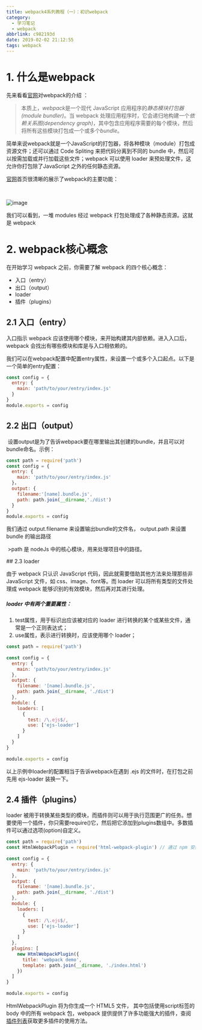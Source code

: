 ```yaml
---
title: webpack4系列教程（一）：初识webpack
category:
  - 学习笔记
  - webpack
abbrlink: c982193d
date: 2019-02-02 21:12:55
tags: webpack
---
```

# 1. 什么是webpack

先来看看[官网](https://www.webpackjs.com/concepts/)对webpack的介绍 ：

> 本质上，*webpack*是一个现代 JavaScript 应用程序的*静态模块打包器(module bundler)*。当 webpack 处理应用程序时，它会递归地构建一个*依赖关系图(dependency graph)*，其中包含应用程序需要的每个模块，然后将所有这些模块打包成一个或多个*bundle*。

简单来说webpack就是一个JavaScript的打包器，将各种模块（module）打包成资源文件；还可以通过 Code Spliting 来把代码分离到不同的 bundle 中，然后可以按需加载或并行加载这些文件；webpack 可以使用 loader 来预处理文件，这允许你打包除了JavaScript 之外的任何静态资源。

[官网](https://www.webpackjs.com/concepts/)首页很清晰的展示了webpack的主要功能：

​

![image](http://upload-images.jianshu.io/upload_images/2012934-6beaaa872608b868?imageMogr2/auto-orient/strip%7CimageView2/2/w/1240)

我们可以看到，一堆 modules 经过 webpack 打包处理成了各种静态资源。这就是 webpack

# 2. webpack核心概念

在开始学习 webpack 之前，你需要了解 webpack 的四个核心概念： 

- 入口（entry）
- 出口（output）
- loader
- 插件（plugins） 

## 2.1 入口（entry）

入口指示 webpack 应该使用哪个模块，来开始构建其内部依赖。进入入口后，webpack 会找出有哪些模块和库是与入口相依赖的。

我们可以在webpack配置中配置entry属性，来设置一个或多个入口起点。以下是一个简单的entry配置：
```javascript
const config = {
  entry: {
    main: 'path/to/your/entry/index.js'
  }
}
module.exports = config
```
## 2.2 出口（output）

 设置output是为了告诉webpack要在哪里输出其创建的bundle，并且可以对bundle命名。示例：

``` javascript
const path = require('path')
const config = {
  entry: {
    main: 'path/to/your/entry/index.js'
  }，  
  output: {
    filename:'[name].bundle.js',
    path: path.join(__dirname,'./dist')  
  }
}
module.exports = config

```

我们通过 output.filename 来设置输出bundle的文件名， output.path 来设置 bundle 的输出路径 

 >path 是 nodeJs 中的核心模块，用来处理项目中的路径。

## 2.3 loader

由于 webpack 只认识 JavaScript 代码，因此就需要借助其他方法来处理那些非 JavaScript 文件，如 css、image、font等。而 loader 可以将所有类型的文件处理成 webpack 能够识别的有效模块，然后再对其进行处理。

##### loader 中有两个重要属性：

1. test属性，用于标识出应该被对应的 loader 进行转换的某个或某些文件，通常是一个正则表达式；
2. use属性，表示进行转换时，应该使用哪个 loader；
```javascript
const path = require('path')
 
const config = {
  entry: {
    main: 'path/to/your/entry/index.js'
  },
  output: {
    filename: '[name].bundle.js',
    path: path.join(__dirname, './dist')
  },
  module: {
    loaders: [
      {
        test: /\.ejs$/,
        use: ['ejs-loader']
      }
    ]
  }
}
 
module.exports = config
```

以上示例中loader的配置相当于告诉webpack在遇到 .ejs 的文件时，在打包之前先用 ejs-loader 装换一下。

## 2.4 插件（plugins）

loader 被用于转换某些类型的模块，而插件则可以用于执行范围更广的任务。想要使用一个插件，你只需要require()它，然后把它添加到plugins数组中。多数插件可以通过选项(option)自定义。
```javascript
const path = require('path')
const HtmlWebpackPlugin = require('html-webpack-plugin') // 通过 npm 安装
 
const config = {
  entry: {
    main: 'path/to/your/entry/index.js'
  },
  output: {
    filename: '[name].bundle.js',
    path: path.join(__dirname, './dist')
  },
  module: {
    loaders: [
      {
        test: /\.ejs$/,
        use: ['ejs-loader']
      }
    ]
  },
  plugins: [
    new HtmlWebpackPlugin({
      title: 'webpack demo',
      template: path.join(__dirname, './index.html')
    })
  ]
}
 
module.exports = config
```

HtmlWebpackPlugin 将为你生成一个 HTML5 文件， 其中包括使用script标签的 body 中的所有 webpack 包，webpack 提供提供了许多功能强大的插件，查阅[插件列表](https://www.webpackjs.com/plugins)获取更多插件的使用方法。